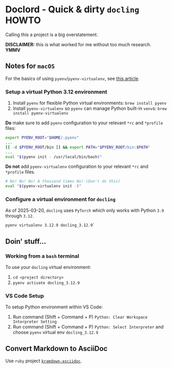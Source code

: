 # Doclord - Quick & dirty `docling` HOWTO

Calling this a project is a big overstatement.

**DISCLAIMER:** this is what worked for me without too much research. **YMMV**

## Notes for `macOS`

For the basics of using `pyenv`/`pyenv-virtualenv`, see [this article](https://fathomtech.io/blog/python-environments-with-pyenv-and-vitualenv/).

### Setup a virtual Python 3.12 environment

1. Install `pyenv` for flexible Python virtual environments: `brew install pyenv`
2. Install `pyenv-virtualenv` so `pyenv` can manage Python built-in `venv`s: `brew install pyenv-virtualenv`

**Do** make sure to add `pyenv` configuration to your relevant `*rc` and `*profile` files:

```sh
export PYENV_ROOT="$HOME/.pyenv"
...
[[ -d $PYENV_ROOT/bin ]] && export PATH="$PYENV_ROOT/bin:$PATH"
...
eval "$(pyenv init - /usr/local/bin/bash)"
```

**Do not** add `pyenv-virtualenv` configuration to your relevant `*rc` and `*profile` files.

```sh
# No! No! No! A thousand times No! (Don't do this)
eval "$(pyenv-virtualenv init -)"
```

### Configure a virtual environment for `docling`

As of 2025-03-20, `docling` uses `PyTorch` which only works with Python `3.9` through `3.12`.

```sh
pyenv virtualenv 3.12.9 docling_3.12.9`
```

## Doin' stuff...

### Working from a `bash` terminal

To use your `docling` virtual environment:

1. `cd <project directory>`
2. `pyenv activate docling_3.12.9`

### VS Code Setup

To setup Python environment within VS Code:

1. Run command (Shift + Command + P) `Python: Clear Workspace Interpreter Setting`
2. Run command (Shift + Command + P) `Python: Select Interpreter` and choose `pyenv` virtual env `docling_3.12.9`

## Convert Markdown to AsciiDoc

Use `ruby` project [`kramdown-asciidoc`](https://github.com/asciidoctor/kramdown-asciidoc).
